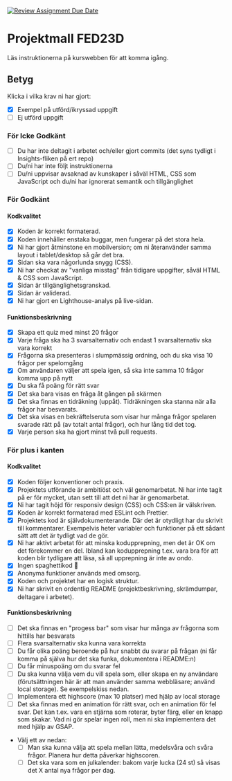 [![Review Assignment Due Date](https://classroom.github.com/assets/deadline-readme-button-24ddc0f5d75046c5622901739e7c5dd533143b0c8e959d652212380cedb1ea36.svg)](https://classroom.github.com/a/ZejtqupA)

# Projektmall FED23D

Läs instruktionerna på kurswebben för att komma igång.

## Betyg

Klicka i vilka krav ni har gjort:

- [x] Exempel på utförd/ikryssad uppgift
- [ ] Ej utförd uppgift

### För Icke Godkänt

- [ ] Du har inte deltagit i arbetet och/eller gjort commits (det syns tydligt i Insights-fliken på ert repo)
- [ ] Du/ni har inte följt instruktionerna
- [ ] Du/ni uppvisar avsaknad av kunskaper i såväl HTML, CSS som JavaScript och du/ni har ignorerat semantik och tillgänglighet

### För Godkänt

#### Kodkvalitet

- [x] Koden är korrekt formaterad.
- [x] Koden innehåller enstaka buggar, men fungerar på det stora hela.
- [x] Ni har gjort åtminstone en mobilversion; om ni återanvänder samma layout i tablet/desktop så går det bra.
- [x] Sidan ska vara någorlunda snygg (CSS).
- [x] Ni har checkat av "vanliga misstag" från tidigare uppgifter, såväl HTML & CSS som JavaScript.
- [x] Sidan är tillgänglighetsgranskad.
- [x] Sidan är validerad.
- [x] Ni har gjort en Lighthouse-analys på live-sidan.

#### Funktionsbeskrivning

- [x] Skapa ett quiz med minst 20 frågor
- [x] Varje fråga ska ha 3 svarsalternativ och endast 1 svarsalternativ ska vara korrekt
- [x] Frågorna ska presenteras i slumpmässig ordning, och du ska visa 10 frågor per spelomgång
- [x] Om användaren väljer att spela igen, så ska inte samma 10 frågor komma upp på nytt
- [x] Du ska få poäng för rätt svar
- [x] Det ska bara visas en fråga åt gången på skärmen
- [x] Det ska finnas en tidräkning (uppåt). Tidräkningen ska stanna när alla frågor har besvarats.
- [x] Det ska visas en bekräftelseruta som visar hur många frågor spelaren svarade rätt på (av totalt antal frågor), och hur lång tid det tog.
- [x] Varje person ska ha gjort minst två pull requests.

### För plus i kanten

#### Kodkvalitet

- [x] Koden följer konventioner och praxis.
- [x] Projektets utförande är ambitiöst och väl genomarbetat. Ni har inte tagit på er för mycket, utan sett till att det ni har är genomarbetat.
- [x] Ni har tagit höjd för responsiv design (CSS) och CSS:en är välskriven.
- [x] Koden är korrekt formaterad med ESLint och Prettier.
- [x] Projektets kod är självdokumenterande. Där det är otydligt har du skrivit till kommentarer. Exempelvis heter variabler och funktioner på ett sådant sätt att det är tydligt vad de gör.
- [x] Ni har aktivt arbetat för att minska kodupprepning, men det är OK om det förekommer en del. Ibland kan kodupprepning t.ex. vara bra för att koden blir tydligare att läsa, så all upprepning är inte av ondo.
- [x] Ingen spaghettikod :spaghetti:
- [x] Anonyma funktioner används med omsorg.
- [x] Koden och projektet har en logisk struktur.
- [x] Ni har skrivit en ordentlig README (projektbeskrivning, skrämdumpar, deltagare i arbetet).

#### Funktionsbeskrivning

- [ ] Det ska finnas en "progess bar" som visar hur många av frågorna som hittills har besvarats
- [ ] Flera svarsalternativ ska kunna vara korrekta
- [ ] Du får olika poäng beroende på hur snabbt du svarar på frågan (ni får komma på själva hur det ska funka, dokumentera i README:n)
- [ ] Du får minuspoäng om du svarar fel
- [ ] Du ska kunna välja vem du vill spela som, eller skapa en ny användare (förutsättningen här är att man använder samma webbläsare; använd local storage). Se exempelskiss nedan.
- [ ] Implementera ett highscore (max 10 platser) med hjälp av local storage
- [ ] Det ska finnas med en animation för rätt svar, och en animation för fel svar. Det kan t.ex. vara en stjärna som roterar, byter färg, eller en knapp som skakar. Vad ni gör spelar ingen roll, men ni ska implementera det med hjälp av GSAP.
- Välj ett av nedan:
  - [ ] Man ska kunna välja att spela mellan lätta, medelsvåra och svåra frågor. Planera hur detta påverkar highscoren.
  - [ ] Det ska vara som en julkalender: bakom varje lucka (24 st) så visas det X antal nya frågor per dag.
